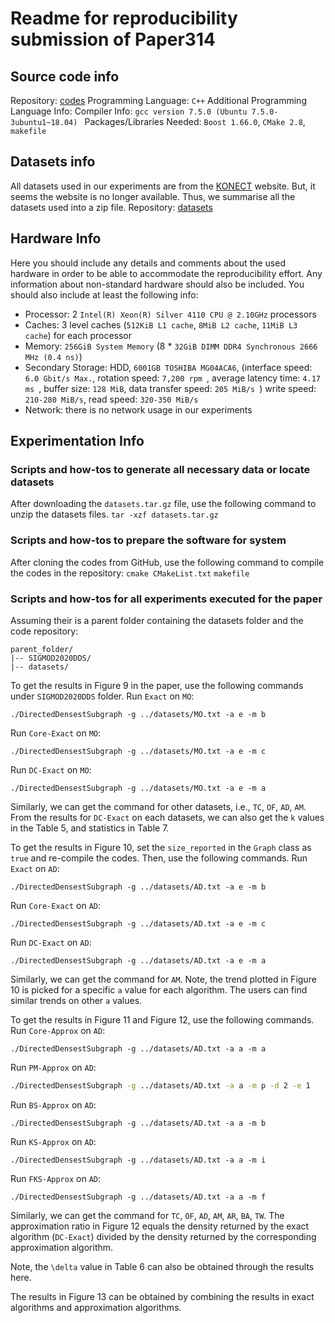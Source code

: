 # Readme for reproducibility submission of Paper314

## Source code info
Repository: [codes](https://github.com/chenhao-ma/SIGMOD2020DDS)
Programming Language: `C++`
Additional Programming Language Info: 
Compiler Info: `gcc version 7.5.0 (Ubuntu 7.5.0-3ubuntu1~18.04) `
Packages/Libraries Needed: `Boost 1.66.0`, `CMake 2.8`, `makefile`

## Datasets info
All datasets used in our experiments are from the [KONECT](http://konect.uni-koblenz.de "KONECT") website. But, it seems the website is no longer available. Thus, we summarise all the datasets used into a zip file. 
Repository: [datasets](https://drive.google.com/file/d/184NwGPLhWjozCNKMM_OcNGGEk50iQalr/view?usp=sharing "datasets")

## Hardware Info
Here you should include any details and comments about the used hardware in order to be able to accommodate the reproducibility effort. Any information about non-standard hardware should also be included. You should also include at least the following info:
- Processor: 2  `Intel(R) Xeon(R) Silver 4110 CPU @ 2.10GHz` processors
- Caches: 3 level caches (`512KiB L1 cache`, `8MiB L2 cache`, `11MiB L3 cache`) for each processor
- Memory: `256GiB System Memory` (8 \* `32GiB DIMM DDR4 Synchronous 2666 MHz (0.4 ns)`)
- Secondary Storage: HDD, `6001GB TOSHIBA MG04ACA6`, (interface speed: `6.0 Gbit/s Max.`, rotation speed: `7,200 rpm `, average latency time: `4.17 ms `, buffer size: `128 MiB`, data transfer speed: `205 MiB/s `) write speed: `210-280 MiB/s`, read speed: `320-350 MiB/s`
- Network: there is no network usage in our experiments

## Experimentation Info
### Scripts and how-tos to generate all necessary data or locate datasets
After downloading the `datasets.tar.gz` file, use the following command to unzip the datasets files.
`tar -xzf datasets.tar.gz`
### Scripts and how-tos to prepare the software for system
After cloning the codes from GitHub, use the following command to compile the codes in the repository:
`cmake CMakeList.txt`
`makefile`
### Scripts and how-tos for all experiments executed for the paper
Assuming their is a parent folder containing the datasets folder and the code repository:
```
parent_folder/
|--	SIGMOD2020DDS/
|--	datasets/
```

To get the results in Figure 9 in the paper, use the following commands under `SIGMOD2020DDS` folder.
Run `Exact` on `MO`:
```
./DirectedDensestSubgraph -g ../datasets/MO.txt -a e -m b
```
Run `Core-Exact` on `MO`:
```
./DirectedDensestSubgraph -g ../datasets/MO.txt -a e -m c
```
Run `DC-Exact` on `MO`:
```
./DirectedDensestSubgraph -g ../datasets/MO.txt -a e -m a
```
Similarly, we can get the command for other datasets, i.e., `TC`, `OF`, `AD`, `AM`.
From the results for `DC-Exact` on each datasets, we can also get the `k` values in the Table 5, and statistics in Table 7.

To get the results in Figure 10, set the `size_reported`  in the `Graph` class as `true` and re-compile the codes. Then, use the following commands.
Run `Exact` on `AD`:
```
./DirectedDensestSubgraph -g ../datasets/AD.txt -a e -m b
```
Run `Core-Exact` on `AD`:
```
./DirectedDensestSubgraph -g ../datasets/AD.txt -a e -m c
```
Run `DC-Exact` on `AD`:
```
./DirectedDensestSubgraph -g ../datasets/AD.txt -a e -m a
```
Similarly, we can get the command for `AM`.
Note, the trend plotted in Figure 10 is picked for a specific `a` value for each algorithm. The users can find similar trends on other `a` values.

To get the results in Figure 11 and Figure 12, use the following commands.
Run `Core-Approx` on `AD`:
```
./DirectedDensestSubgraph -g ../datasets/AD.txt -a a -m a
```
Run `PM-Approx` on `AD`:
```bash
./DirectedDensestSubgraph -g ../datasets/AD.txt -a a -m p -d 2 -e 1
```
Run `BS-Approx` on `AD`:
```
./DirectedDensestSubgraph -g ../datasets/AD.txt -a a -m b
```
Run `KS-Approx` on `AD`:
```
./DirectedDensestSubgraph -g ../datasets/AD.txt -a a -m i
```
Run `FKS-Approx` on `AD`:
```
./DirectedDensestSubgraph -g ../datasets/AD.txt -a a -m f
```
Similarly, we can get the command for `TC`, `OF`, `AD`, `AM`, `AR`, `BA`, `TW`.
The approximation ratio in Figure 12 equals the density returned by the exact algorithm (`DC-Exact`) divided by the density returned by the corresponding approximation algorithm.

Note, the `\delta` value in Table 6 can also be obtained through the results here.

The results in Figure 13 can be obtained by combining the results in exact algorithms and approximation algorithms.




